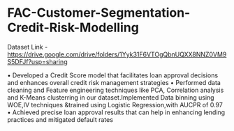 # FAC-Customer-Segmentation-Credit-Risk-Modelling

Dataset Link - https://drive.google.com/drive/folders/1Yyk31F6VTOgQbnUQXX8NNZ0VM9S5DFJf?usp=sharing

• Developed a Credit Score model that facilitates loan approval decisions and enhances overall credit risk management strategies
• Performed data cleaning and Feature engineering techniques like PCA, Correlation analysis and K-Means clusterring in our
dataset.Implemented Data binning using WOE,IV techniques &trained using Logistic Regression,with AUCPR of 0.97
• Achieved precise loan approval results that can help in enhancing lending practices and mitigated default rates
